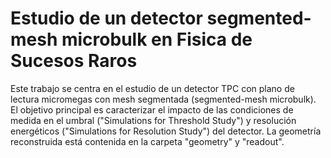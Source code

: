 # Estudio de un detector segmented-mesh microbulk en Fisica de Sucesos Raros

Este trabajo se centra en el estudio de un detector TPC con plano de lectura micromegas con mesh segmentada (segmented-mesh microbulk). El objetivo principal es caracterizar el impacto de las condiciones de medida en el umbral ("Simulations for Threshold Study") y resolución energéticos ("Simulations for Resolution Study") del detector. La geometría reconstruida está contenida en la carpeta "geometry" y "readout".
